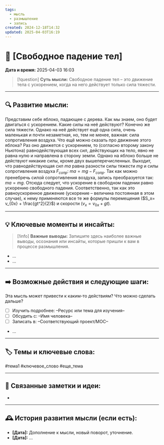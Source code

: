 ```yaml
---
tags:
  - мысль
  - размышление
  - запись
created: 2024-12-18T14:32
updated: 2025-04-03T16:19
---
```


# 💭  [Свободное падение тел]

**Дата и время:** 2025-04-03 16:03

> [!question] **Суть мысли:**
> Свободное падение тел – это движение тела с ускорением, когда на него действует только сила тяжести.

---

## 🔍 Развитие мысли:

Представим себе яблоко, падающее с дерева. Как мы знаем, оно будет двигаться с ускорением. Какие силы на неё действуют? Конечно же сила тяжести. Однако на неё действует ещё одна сила, очень маленькая и почти незаметная, но, тем не менее, важная: сила сопротивления воздуха. Что ещё можно сказать про движение этого яблока? Раз оно движется с ускорением, то (согласно второму закону Ньютона) равнодействующая всех сил, действующих на тело, явно не равна нулю и направлена в сторону земли. Однако на яблоко больше не действуют никакие силы, кроме двух вышеперечисленных. Выходит, что равнодействующая сил $ma$ равна разности силы тяжести $mg$ и силы сопротивления воздуха $F_{сопр}$: $ma=mg-F_{сопр}$. Так как можно пренебречь силой сопротивления воздуха, запись преобразуется так: $ma=mg$. Отсюда следует, что ускорение в свободном падении равно ускорению свободного падения. Соответственно, так как это равноускоренное движение (ускорение – величина постоянная в этом случае), к нему применяются все те же формулы перемещения ($S_x= v_{0x} + \frac{gt^2}{2}$) и скорости ($v_x=v_{0x} + gt$). 

---

## 💡 Ключевые моменты и инсайты:

> [!info] **Важные выводы:**
> Запишите здесь наиболее важные выводы, осознания или инсайты, которые пришли к вам в процессе размышления.

- ...
- ...

---

## ➡️ Возможные действия и следующие шаги:

Эта мысль может привести к каким-то действиям? Что можно сделать дальше?

- [ ] Изучить подробнее: –Ресурс или тема для изучения–
- [ ] Обсудить с: –Имя человека–
- [ ] Записать в: –Соответствующий проект/MOC–
- ...

---

## 🏷️ Темы и ключевые слова:

#тема1 #ключевое_слово #еще_тема

---

## 🔄 Связанные заметки и идеи:

- 

---

## 🕰️ История развития мысли (если есть):

* **[Дата]:**  Дополнение к мысли, новый поворот, уточнение.
* **[Дата]:**  ...